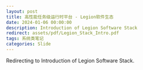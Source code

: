 ```yaml
---
layout: post
title: 高性能任务级运行时平台 - Legion软件生态
date: 2024-01-06 00:00:00
description: Introduction of Legion Software Stack
redirect: assets/pdf/Legion_Stack_Intro.pdf
tags: 系统类笔记
categories: Slide
---
```


Redirecting to Introduction of Legion Software Stack.
